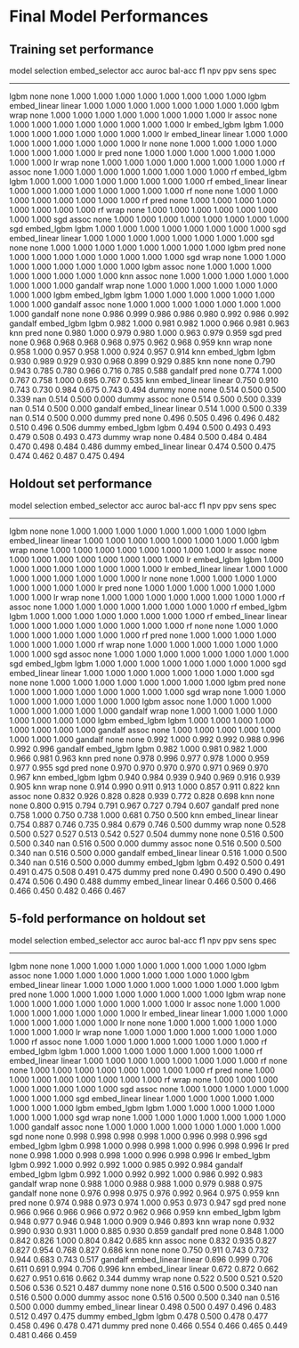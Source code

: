 # Final Model Performances

## Training set performance

model    selection     embed_selector      acc    auroc    bal-acc     f1      npv    ppv    sens    spec
-------  ------------  ----------------  -----  -------  ---------  -----  -------  -----  ------  ------
lgbm     none          none              1.000    1.000      1.000  1.000    1.000  1.000   1.000   1.000
lgbm     embed_linear  linear            1.000    1.000      1.000  1.000    1.000  1.000   1.000   1.000
lgbm     wrap          none              1.000    1.000      1.000  1.000    1.000  1.000   1.000   1.000
lr       assoc         none              1.000    1.000      1.000  1.000    1.000  1.000   1.000   1.000
lr       embed_lgbm    lgbm              1.000    1.000      1.000  1.000    1.000  1.000   1.000   1.000
lr       embed_linear  linear            1.000    1.000      1.000  1.000    1.000  1.000   1.000   1.000
lr       none          none              1.000    1.000      1.000  1.000    1.000  1.000   1.000   1.000
lr       pred          none              1.000    1.000      1.000  1.000    1.000  1.000   1.000   1.000
lr       wrap          none              1.000    1.000      1.000  1.000    1.000  1.000   1.000   1.000
rf       assoc         none              1.000    1.000      1.000  1.000    1.000  1.000   1.000   1.000
rf       embed_lgbm    lgbm              1.000    1.000      1.000  1.000    1.000  1.000   1.000   1.000
rf       embed_linear  linear            1.000    1.000      1.000  1.000    1.000  1.000   1.000   1.000
rf       none          none              1.000    1.000      1.000  1.000    1.000  1.000   1.000   1.000
rf       pred          none              1.000    1.000      1.000  1.000    1.000  1.000   1.000   1.000
rf       wrap          none              1.000    1.000      1.000  1.000    1.000  1.000   1.000   1.000
sgd      assoc         none              1.000    1.000      1.000  1.000    1.000  1.000   1.000   1.000
sgd      embed_lgbm    lgbm              1.000    1.000      1.000  1.000    1.000  1.000   1.000   1.000
sgd      embed_linear  linear            1.000    1.000      1.000  1.000    1.000  1.000   1.000   1.000
sgd      none          none              1.000    1.000      1.000  1.000    1.000  1.000   1.000   1.000
lgbm     pred          none              1.000    1.000      1.000  1.000    1.000  1.000   1.000   1.000
sgd      wrap          none              1.000    1.000      1.000  1.000    1.000  1.000   1.000   1.000
lgbm     assoc         none              1.000    1.000      1.000  1.000    1.000  1.000   1.000   1.000
knn      assoc         none              1.000    1.000      1.000  1.000    1.000  1.000   1.000   1.000
gandalf  wrap          none              1.000    1.000      1.000  1.000    1.000  1.000   1.000   1.000
lgbm     embed_lgbm    lgbm              1.000    1.000      1.000  1.000    1.000  1.000   1.000   1.000
gandalf  assoc         none              1.000    1.000      1.000  1.000    1.000  1.000   1.000   1.000
gandalf  none          none              0.986    0.999      0.986  0.986    0.980  0.992   0.986   0.992
gandalf  embed_lgbm    lgbm              0.982    1.000      0.981  0.982    1.000  0.966   0.981   0.963
knn      pred          none              0.980    1.000      0.979  0.980    1.000  0.963   0.979   0.959
sgd      pred          none              0.968    0.968      0.968  0.968    0.975  0.962   0.968   0.959
knn      wrap          none              0.958    1.000      0.957  0.958    1.000  0.924   0.957   0.914
knn      embed_lgbm    lgbm              0.930    0.989      0.929  0.930    0.968  0.899   0.929   0.885
knn      none          none              0.790    0.943      0.785  0.780    0.966  0.716   0.785   0.588
gandalf  pred          none              0.774    1.000      0.767  0.758    1.000  0.695   0.767   0.535
knn      embed_linear  linear            0.750    0.910      0.743  0.730    0.984  0.675   0.743   0.494
dummy    none          none              0.514    0.500      0.500  0.339  nan      0.514   0.500   0.000
dummy    assoc         none              0.514    0.500      0.500  0.339  nan      0.514   0.500   0.000
gandalf  embed_linear  linear            0.514    1.000      0.500  0.339  nan      0.514   0.500   0.000
dummy    pred          none              0.496    0.505      0.496  0.496    0.482  0.510   0.496   0.506
dummy    embed_lgbm    lgbm              0.494    0.500      0.493  0.493    0.479  0.508   0.493   0.473
dummy    wrap          none              0.484    0.500      0.484  0.484    0.470  0.498   0.484   0.486
dummy    embed_linear  linear            0.474    0.500      0.475  0.474    0.462  0.487   0.475   0.494

## Holdout set performance

model    selection     embed_selector      acc    auroc    bal-acc     f1      npv    ppv    sens    spec
-------  ------------  ----------------  -----  -------  ---------  -----  -------  -----  ------  ------
lgbm     none          none              1.000    1.000      1.000  1.000    1.000  1.000   1.000   1.000
lgbm     embed_linear  linear            1.000    1.000      1.000  1.000    1.000  1.000   1.000   1.000
lgbm     wrap          none              1.000    1.000      1.000  1.000    1.000  1.000   1.000   1.000
lr       assoc         none              1.000    1.000      1.000  1.000    1.000  1.000   1.000   1.000
lr       embed_lgbm    lgbm              1.000    1.000      1.000  1.000    1.000  1.000   1.000   1.000
lr       embed_linear  linear            1.000    1.000      1.000  1.000    1.000  1.000   1.000   1.000
lr       none          none              1.000    1.000      1.000  1.000    1.000  1.000   1.000   1.000
lr       pred          none              1.000    1.000      1.000  1.000    1.000  1.000   1.000   1.000
lr       wrap          none              1.000    1.000      1.000  1.000    1.000  1.000   1.000   1.000
rf       assoc         none              1.000    1.000      1.000  1.000    1.000  1.000   1.000   1.000
rf       embed_lgbm    lgbm              1.000    1.000      1.000  1.000    1.000  1.000   1.000   1.000
rf       embed_linear  linear            1.000    1.000      1.000  1.000    1.000  1.000   1.000   1.000
rf       none          none              1.000    1.000      1.000  1.000    1.000  1.000   1.000   1.000
rf       pred          none              1.000    1.000      1.000  1.000    1.000  1.000   1.000   1.000
rf       wrap          none              1.000    1.000      1.000  1.000    1.000  1.000   1.000   1.000
sgd      assoc         none              1.000    1.000      1.000  1.000    1.000  1.000   1.000   1.000
sgd      embed_lgbm    lgbm              1.000    1.000      1.000  1.000    1.000  1.000   1.000   1.000
sgd      embed_linear  linear            1.000    1.000      1.000  1.000    1.000  1.000   1.000   1.000
sgd      none          none              1.000    1.000      1.000  1.000    1.000  1.000   1.000   1.000
lgbm     pred          none              1.000    1.000      1.000  1.000    1.000  1.000   1.000   1.000
sgd      wrap          none              1.000    1.000      1.000  1.000    1.000  1.000   1.000   1.000
lgbm     assoc         none              1.000    1.000      1.000  1.000    1.000  1.000   1.000   1.000
gandalf  wrap          none              1.000    1.000      1.000  1.000    1.000  1.000   1.000   1.000
lgbm     embed_lgbm    lgbm              1.000    1.000      1.000  1.000    1.000  1.000   1.000   1.000
gandalf  assoc         none              1.000    1.000      1.000  1.000    1.000  1.000   1.000   1.000
gandalf  none          none              0.992    1.000      0.992  0.992    0.988  0.996   0.992   0.996
gandalf  embed_lgbm    lgbm              0.982    1.000      0.981  0.982    1.000  0.966   0.981   0.963
knn      pred          none              0.978    0.996      0.977  0.978    1.000  0.959   0.977   0.955
sgd      pred          none              0.970    0.970      0.970  0.970    0.971  0.969   0.970   0.967
knn      embed_lgbm    lgbm              0.940    0.984      0.939  0.940    0.969  0.916   0.939   0.905
knn      wrap          none              0.914    0.990      0.911  0.913    1.000  0.857   0.911   0.822
knn      assoc         none              0.832    0.926      0.828  0.828    0.939  0.772   0.828   0.698
knn      none          none              0.800    0.915      0.794  0.791    0.967  0.727   0.794   0.607
gandalf  pred          none              0.758    1.000      0.750  0.738    1.000  0.681   0.750   0.500
knn      embed_linear  linear            0.754    0.887      0.746  0.735    0.984  0.679   0.746   0.500
dummy    wrap          none              0.528    0.500      0.527  0.527    0.513  0.542   0.527   0.504
dummy    none          none              0.516    0.500      0.500  0.340  nan      0.516   0.500   0.000
dummy    assoc         none              0.516    0.500      0.500  0.340  nan      0.516   0.500   0.000
gandalf  embed_linear  linear            0.516    1.000      0.500  0.340  nan      0.516   0.500   0.000
dummy    embed_lgbm    lgbm              0.492    0.500      0.491  0.491    0.475  0.508   0.491   0.475
dummy    pred          none              0.490    0.500      0.490  0.490    0.474  0.506   0.490   0.488
dummy    embed_linear  linear            0.466    0.500      0.466  0.466    0.450  0.482   0.466   0.467

## 5-fold performance on holdout set

model    selection     embed_selector      acc    auroc    bal-acc     f1      npv    ppv    sens    spec
-------  ------------  ----------------  -----  -------  ---------  -----  -------  -----  ------  ------
lgbm     none          none              1.000    1.000      1.000  1.000    1.000  1.000   1.000   1.000
lgbm     assoc         none              1.000    1.000      1.000  1.000    1.000  1.000   1.000   1.000
lgbm     embed_linear  linear            1.000    1.000      1.000  1.000    1.000  1.000   1.000   1.000
lgbm     pred          none              1.000    1.000      1.000  1.000    1.000  1.000   1.000   1.000
lgbm     wrap          none              1.000    1.000      1.000  1.000    1.000  1.000   1.000   1.000
lr       assoc         none              1.000    1.000      1.000  1.000    1.000  1.000   1.000   1.000
lr       embed_linear  linear            1.000    1.000      1.000  1.000    1.000  1.000   1.000   1.000
lr       none          none              1.000    1.000      1.000  1.000    1.000  1.000   1.000   1.000
lr       wrap          none              1.000    1.000      1.000  1.000    1.000  1.000   1.000   1.000
rf       assoc         none              1.000    1.000      1.000  1.000    1.000  1.000   1.000   1.000
rf       embed_lgbm    lgbm              1.000    1.000      1.000  1.000    1.000  1.000   1.000   1.000
rf       embed_linear  linear            1.000    1.000      1.000  1.000    1.000  1.000   1.000   1.000
rf       none          none              1.000    1.000      1.000  1.000    1.000  1.000   1.000   1.000
rf       pred          none              1.000    1.000      1.000  1.000    1.000  1.000   1.000   1.000
rf       wrap          none              1.000    1.000      1.000  1.000    1.000  1.000   1.000   1.000
sgd      assoc         none              1.000    1.000      1.000  1.000    1.000  1.000   1.000   1.000
sgd      embed_linear  linear            1.000    1.000      1.000  1.000    1.000  1.000   1.000   1.000
lgbm     embed_lgbm    lgbm              1.000    1.000      1.000  1.000    1.000  1.000   1.000   1.000
sgd      wrap          none              1.000    1.000      1.000  1.000    1.000  1.000   1.000   1.000
gandalf  assoc         none              1.000    1.000      1.000  1.000    1.000  1.000   1.000   1.000
sgd      none          none              0.998    0.998      0.998  0.998    1.000  0.996   0.998   0.996
sgd      embed_lgbm    lgbm              0.998    1.000      0.998  0.998    1.000  0.996   0.998   0.996
lr       pred          none              0.998    1.000      0.998  0.998    1.000  0.996   0.998   0.996
lr       embed_lgbm    lgbm              0.992    1.000      0.992  0.992    1.000  0.985   0.992   0.984
gandalf  embed_lgbm    lgbm              0.992    1.000      0.992  0.992    1.000  0.986   0.992   0.983
gandalf  wrap          none              0.988    1.000      0.988  0.988    1.000  0.979   0.988   0.975
gandalf  none          none              0.976    0.998      0.975  0.976    0.992  0.964   0.975   0.959
knn      pred          none              0.974    0.988      0.973  0.974    1.000  0.953   0.973   0.947
sgd      pred          none              0.966    0.966      0.966  0.966    0.972  0.962   0.966   0.959
knn      embed_lgbm    lgbm              0.948    0.977      0.946  0.948    1.000  0.909   0.946   0.893
knn      wrap          none              0.932    0.990      0.930  0.931    1.000  0.885   0.930   0.859
gandalf  pred          none              0.848    1.000      0.842  0.826    1.000  0.804   0.842   0.685
knn      assoc         none              0.832    0.935      0.827  0.827    0.954  0.768   0.827   0.686
knn      none          none              0.750    0.911      0.743  0.732    0.944  0.683   0.743   0.517
gandalf  embed_linear  linear            0.696    0.999      0.706  0.611    0.691  0.994   0.706   0.996
knn      embed_linear  linear            0.672    0.872      0.662  0.627    0.951  0.616   0.662   0.344
dummy    wrap          none              0.522    0.500      0.521  0.520    0.506  0.536   0.521   0.487
dummy    none          none              0.516    0.500      0.500  0.340  nan      0.516   0.500   0.000
dummy    assoc         none              0.516    0.500      0.500  0.340  nan      0.516   0.500   0.000
dummy    embed_linear  linear            0.498    0.500      0.497  0.496    0.483  0.512   0.497   0.475
dummy    embed_lgbm    lgbm              0.478    0.500      0.478  0.477    0.458  0.496   0.478   0.471
dummy    pred          none              0.466    0.554      0.466  0.465    0.449  0.481   0.466   0.459

